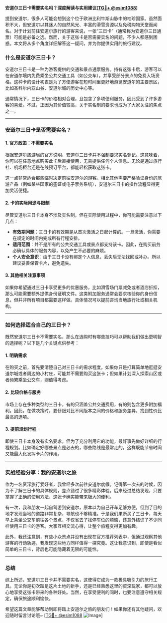 **安道尔三日卡需要实名吗？深度解读与实用建议[[TG💪+ @esim1088](https://t.me/s/esim1088)]**

提到安道尔，很多人可能会想到这个位于欧洲比利牛斯山脉中的袖珍国家。虽然面积不大，但安道尔以其迷人的自然风光、丰富的滑雪资源以及免税购物天堂而闻名。对于计划前往安道尔旅行的游客来说，一张“三日卡”（通常称为安道尔三日通票）可能是必备之选。然而，关于这张卡是否需要实名的问题，不少人都感到困惑。本文将从多个角度详细解答这一疑问，并为你提供实用的旅行建议。

### 什么是安道尔三日卡？

安道尔三日卡是一种为游客提供的交通和景点通票服务。持有这张卡后，游客可以在安道尔境内免费乘坐公共交通工具（如公交车），并享受部分景点的免费入场资格。这种卡的设计初衷是为了方便游客在短时间里更好地游览安道尔的主要景区，比如圣科尔内亚山谷、安道尔城的历史中心等。

通常情况下，三日卡的价格相对合理，且包含了多项便利服务，因此受到了许多游客的喜爱。不过，正因为其价值较高，关于实名制的要求也成为了大家关注的焦点之一。

---

### 安道尔三日卡是否需要实名？

#### 1. **官方政策：不需要实名**
根据安道尔旅游局的官方说明，安道尔三日卡并不强制要求实名登记。这意味着，你可以在任意地点购买此卡后直接使用，无需提供任何个人信息。无论是通过旅行社、机场柜台还是在线预订平台，都能轻松获取这张卡。

这一点非常适合那些临时决定前往安道尔的游客。相比其他需要严格验证身份的旅游产品（例如某些国家的签证或电子票务系统），安道尔三日卡的操作流程显得更加灵活便捷。

#### 2. **卡的实际用途与限制**
尽管安道尔三日卡本身不涉及实名制，但在实际使用过程中，你可能需要注意以下几点：
- **有效期问题**：三日卡的有效期是从首次激活之日起计算的。一旦激活，你需要在规定的时间内完成所有行程安排。
- **适用范围**：并不是所有的公共交通工具或景点都支持该卡。因此，在购买前务必确认具体的服务内容，以免产生不必要的麻烦。
- **个人安全意识**：由于三日卡没有绑定个人信息，丢失后无法找回或补办。所以建议妥善保管卡片，避免遗失。

#### 3. **其他相关注意事项**
如果你希望通过三日卡享受更多的优惠服务，比如滑雪场门票减免或者酒店折扣，那么可能需要额外提供身份证明文件。这类附加服务通常会要求核验你的身份信息，但并非所有项目都需要这样做。具体情况可以提前咨询当地旅行社或相关机构。

---

### 如何选择适合自己的三日卡？

既然安道尔三日卡不需要实名，那么在选购时有哪些技巧可以帮助我们做出更明智的选择呢？以下是几个关键点供参考：

#### 1. **明确需求**
在购买之前，首先要清楚自己对三日卡的需求程度。如果你只是打算简单地逛逛安道尔城或者周边的小村庄，可能并不需要购买这张卡；但如果计划深入探索山区或者频繁乘坐公交车，则值得考虑。

#### 2. **比较价格与服务**
市场上存在多种类型的三日卡，有的只涵盖公共交通费用，有的则包含更多附加福利。因此，在做决策时，要仔细对比不同版本之间的价格和服务差异，找到性价比最高的选项。

#### 3. **提前规划行程**
即使三日卡本身没有实名要求，但为了充分利用它的功能，最好事先做好详细的行程规划。比如确定好哪些景点是必去的，哪些路线是最常走的，这样既能节省时间又能最大化发挥卡片的作用。

---

### 实战经验分享：我的安道尔之旅

作为一名资深旅行爱好者，我曾经多次前往安道尔度假。记得第一次去的时候，因为不了解三日卡的具体规则，差点错过了很多精彩体验。后来经过总结发现，只要掌握了正确的使用方法，这张卡确实能带来极大的便利。

有一次，我和朋友一起自驾游到安道尔，原本以为自己开车足够方便，但到了目的地才发现当地的道路非常复杂，导航也不够精准。于是我们果断买了三日卡，每天早上乘坐公交车前往各个景点，不仅省去了找停车位的烦恼，还意外结识了不少同样使用三日卡的游客。大家互相交流心得，让整个旅程变得更加有趣。

此外，我还注意到，有些小众景点并没有出现在官方推荐列表中，但通过观察其他游客的行动轨迹，我发现这些地方同样值得一探究竟。这让我意识到，即使是看似简单的三日卡，背后也可能隐藏着无限的可能性。

---

### 总结

综上所述，安道尔三日卡并不需要实名，这使得它成为一款极具吸引力的旅行工具。无论你是初次踏足这片土地的新手，还是已经熟悉这里的资深玩家，都可以放心地享受这张卡带来的各种好处。当然，在享受便利的同时，也要注意遵守相关规定，确保旅途顺利愉快。

希望这篇文章能够帮助到即将踏上安道尔之旅的朋友们！如果你还有其他疑问，欢迎随时留言讨论哦~ [[TG💪+ @esim1088](https://t.me/s/esim1088) ![Image](https://i.postimg.cc/4NQfJmqS/Snipaste-2025-05-13-00-14-12.png)]